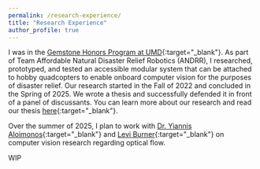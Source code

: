 ```yaml
---
permalink: /research-experience/
title: "Research Experience"
author_profile: true
---
```


I was in the [Gemstone Honors Program at UMD](https://gemstone.umd.edu/){:target="_blank"}. As part of Team Affordable Natural Disaster Relief Robotics (ANDRR), I researched, prototyped, and tested an accessible modular system that can be attached to hobby quadcopters to enable onboard computer vision for the purposes of disaster relief. Our research started in the Fall of 2022 and concluded in the Spring of 2025. We wrote a thesis and successfully defended it in front of a panel of discussants. You can learn more about our research and read our thesis [here](https://teamandrr.wordpress.com/){:target="_blank"}.

Over the summer of 2025, I plan to work with [Dr. Yiannis Aloimonos](https://scholar.google.com/citations?hl=en&user=7QmEsOwAAAAJ&view_op=list_works){:target="_blank"} and [Levi Burner](https://scholar.google.com/citations?user=BKY_uwoAAAAJ&hl=en){:target="_blank"} on computer vision research regarding optical flow.

WIP